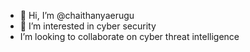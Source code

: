 - 👋 Hi, I’m @chaithanyaerugu
- 👀 I’m interested in cyber security
-  I’m looking to collaborate on cyber threat intelligence



